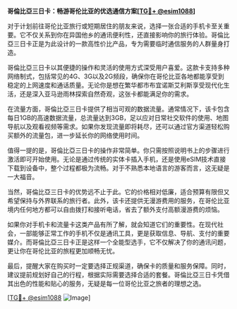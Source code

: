 **哥倫比亞三日卡：畅游哥伦比亚的优选通信方案[[TG💪+ @esim1088](https://t.me/s/esim1088)]**

对于计划前往哥伦比亚旅行或短期居住的朋友来说，选择一张合适的手机卡至关重要。它不仅关系到你在异国他乡的通讯便利性，还直接影响你的旅行体验。哥倫比亞三日卡正是为此设计的一款高性价比产品，专为需要临时通信服务的人群量身打造。

哥倫比亞三日卡以其便捷的操作和灵活的使用方式深受用户喜爱。这款卡支持多种网络制式，包括常见的4G、3G以及2G频段，确保你在哥伦比亚各地都能享受到稳定的上网速度和通话质量。无论你是想在繁华都市布宜诺斯艾利斯享受现代化生活，还是深入亚马逊雨林探索自然奇观，这张卡都能满足你的需求。

在流量方面，哥倫比亞三日卡提供了相当可观的数据流量。通常情况下，该卡包含每日1GB的高速数据流量，总流量达到3GB，足以应对日常社交软件的使用、地图导航以及观看视频等需求。如果你发现流量即将耗尽，还可以通过官方渠道轻松购买额外的流量包，进一步延长你的网络使用时间。

值得一提的是，哥倫比亞三日卡的操作非常简单。你只需按照说明书上的步骤进行激活即可开始使用。无论是通过传统的实体卡插入手机，还是使用eSIM技术直接下载到设备中，整个过程都极为流畅。对于不熟悉本地语言的游客而言，这无疑是一大福音。

当然，哥倫比亞三日卡的优势远不止于此。它的价格相对低廉，适合预算有限但又希望保持与外界联系的旅行者。此外，该卡还提供无漫游费用的服务，在哥伦比亚境内任何地方都可以自由拨打和接听电话，省去了额外支付高额漫游费的烦恼。

如果你对手机卡和流量卡这类产品有所了解，就会知道它们的重要性。在现代社会，一部能够正常工作的手机不仅是通讯工具，更是获取信息、导航、支付的重要媒介。而哥倫比亞三日卡正是这样一个全能型选手，它不仅解决了你的通讯问题，更让你在哥伦比亚的旅程更加顺畅无忧。

最后，提醒大家在购买时一定要选择正规渠道，确保卡的质量和服务保障。同时，建议提前规划好自己的行程，根据实际需要选择合适的套餐。哥倫比亞三日卡凭借其出色的性能和贴心的服务，无疑是每一位哥伦比亚之旅者的理想之选。

[[TG💪+ @esim1088](https://t.me/s/esim1088) ![Image](https://i.postimg.cc/4NQfJmqS/Snipaste-2025-05-13-00-14-12.png)]